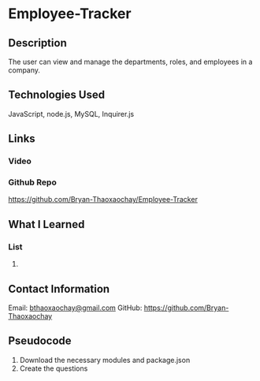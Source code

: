 # Employee-Tracker

## Description

The user can view and manage the departments, roles, and employees in a company.

## Technologies Used

JavaScript, node.js, MySQL, Inquirer.js

## Links

### Video



### Github Repo
https://github.com/Bryan-Thaoxaochay/Employee-Tracker 

## What I Learned

### List
1. 

## Contact Information

Email: bthaoxaochay@gmail.com
GitHub: https://github.com/Bryan-Thaoxaochay 

## Pseudocode

1. Download the necessary modules and package.json
2. Create the questions 
